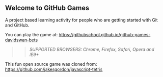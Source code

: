 ## Welcome to GitHub Games

A project based learning activity for people who are getting started with Git and GitHub.

You can play the game at: https://githubschool.github.io/github-games-davidswan-bets

>> _*SUPPORTED BROWSERS*: Chrome, Firefox, Safari, Opera and IE9+_

This fun open source game was cloned from: https://github.com/jakesgordon/javascript-tetris
